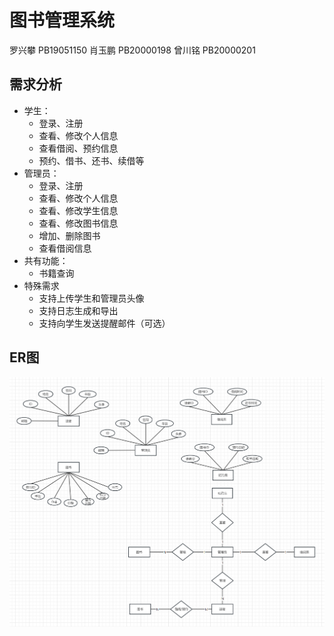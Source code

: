 # 图书管理系统

罗兴攀 PB19051150 肖玉鹏 PB20000198 曾川铭 PB20000201

## 需求分析
* 学生：
  * 登录、注册
  * 查看、修改个人信息
  * 查看借阅、预约信息
  * 预约、借书、还书、续借等
* 管理员：
  * 登录、注册
  * 查看、修改个人信息
  * 查看、修改学生信息
  * 查看、修改图书信息
  * 增加、删除图书
  * 查看借阅信息
* 共有功能：
  * 书籍查询
* 特殊需求
  * 支持上传学生和管理员头像
  * 支持日志生成和导出
  * 支持向学生发送提醒邮件（可选）

## ER图

![image-20230525165107984](https://raw.githubusercontent.com/XingpanLuo/PictureBed/main/image-20230525165107984.png)